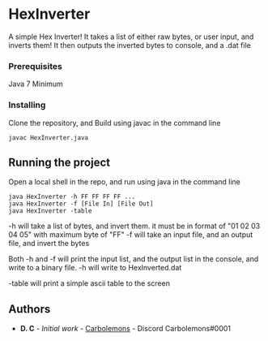 # HexInverter

A simple Hex Inverter! It takes a list of either raw bytes, or user input, and inverts them! It then outputs the inverted bytes to console, and a .dat file

### Prerequisites

Java 7 Minimum

### Installing
Clone the repository, and Build using javac in the command line
```
javac HexInverter.java
```

## Running the project

Open a local shell in the repo, and run using java in the command line
```
java HexInverter -h FF FF FF FF ...
java HexInverter -f [File In] [File Out]
java HexInverter -table
```
-h will take a list of bytes, and invert them. it must be in format of "01 02 03 04 05" with maximum byte of "FF"
-f will take an input file, and an output file, and invert the bytes

Both -h and -f will print the input list, and the output list in the console, and write to a binary file. -h will write to HexInverted.dat

-table will print a simple ascii table to the screen


## Authors

* **D. C** - *Initial work* - [Carbolemons](https://github.com/Carbolemons) - Discord Carbolemons#0001
